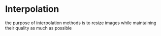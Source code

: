 # Interpolation
 the purpose of interpolation methods is to resize images while maintaining their quality as much as possible
